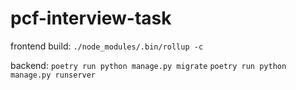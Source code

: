 # pcf-interview-task

frontend build:
`./node_modules/.bin/rollup -c`

backend:
`poetry run python manage.py migrate`
`poetry run python manage.py runserver`
